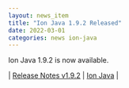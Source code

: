 ```yaml
---
layout: news_item
title: "Ion Java 1.9.2 Released"
date: 2022-03-01
categories: news ion-java
---
```


Ion Java 1.9.2 is now available.

| [Release Notes v1.9.2](https://github.com/amazon-ion/ion-java/releases/tag/v1.9.2) | [Ion Java](https://github.com/amazon-ion/ion-java) |

